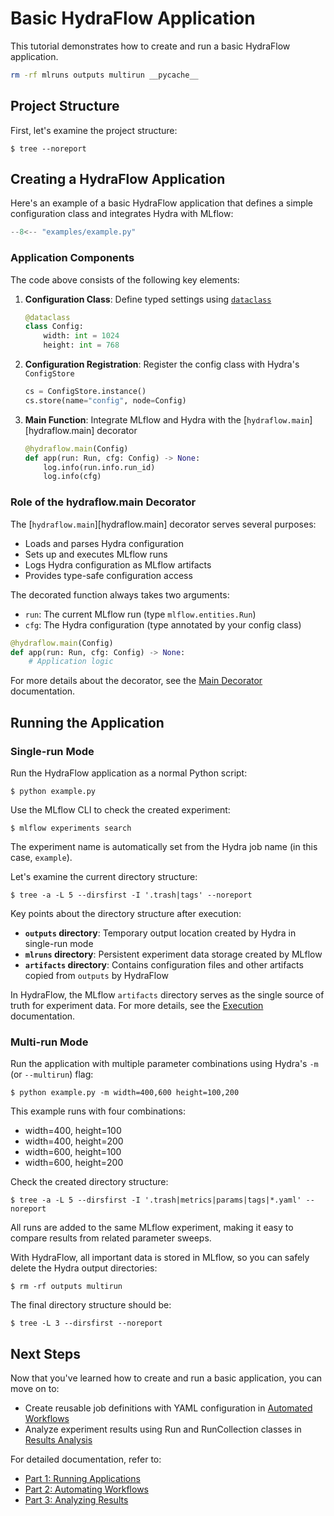# Basic HydraFlow Application

This tutorial demonstrates how to create and run a basic HydraFlow application.

```bash exec="1" workdir="examples"
rm -rf mlruns outputs multirun __pycache__
```

## Project Structure

First, let's examine the project structure:

```console exec="1" source="tabbed-right" workdir="examples" result="nohighlight"
$ tree --noreport
```

## Creating a HydraFlow Application

Here's an example of a basic HydraFlow application that defines a simple configuration class and integrates Hydra with MLflow:

```python title="example.py" linenums="1"
--8<-- "examples/example.py"
```

### Application Components

The code above consists of the following key elements:

1. **Configuration Class**: Define typed settings using [`dataclass`](https://docs.python.org/3/library/dataclasses.html)
   ```python
   @dataclass
   class Config:
       width: int = 1024
       height: int = 768
   ```

2. **Configuration Registration**: Register the config class with Hydra's `ConfigStore`
   ```python
   cs = ConfigStore.instance()
   cs.store(name="config", node=Config)
   ```

3. **Main Function**: Integrate MLflow and Hydra with the [`hydraflow.main`][hydraflow.main] decorator
   ```python
   @hydraflow.main(Config)
   def app(run: Run, cfg: Config) -> None:
       log.info(run.info.run_id)
       log.info(cfg)
   ```

### Role of the hydraflow.main Decorator

The [`hydraflow.main`][hydraflow.main] decorator serves several purposes:

- Loads and parses Hydra configuration
- Sets up and executes MLflow runs
- Logs Hydra configuration as MLflow artifacts
- Provides type-safe configuration access

The decorated function always takes two arguments:

- `run`: The current MLflow run (type `mlflow.entities.Run`)
- `cfg`: The Hydra configuration (type annotated by your config class)

```python
@hydraflow.main(Config)
def app(run: Run, cfg: Config) -> None:
    # Application logic
```

For more details about the decorator, see the [Main Decorator](../part1-applications/main-decorator.md) documentation.

## Running the Application

### Single-run Mode

Run the HydraFlow application as a normal Python script:

```console exec="1" source="console" workdir="examples"
$ python example.py
```

Use the MLflow CLI to check the created experiment:

```console exec="1" source="console" workdir="examples"
$ mlflow experiments search
```

The experiment name is automatically set from the Hydra job name (in this case, `example`).

Let's examine the current directory structure:

```console exec="1" source="tabbed-right" workdir="examples" result="nohighlight"
$ tree -a -L 5 --dirsfirst -I '.trash|tags' --noreport
```

Key points about the directory structure after execution:

- **`outputs` directory**: Temporary output location created by Hydra in single-run mode
- **`mlruns` directory**: Persistent experiment data storage created by MLflow
- **`artifacts` directory**: Contains configuration files and other artifacts copied from `outputs` by HydraFlow

In HydraFlow, the MLflow `artifacts` directory serves as the single source of truth for experiment data. For more details, see the [Execution](../part1-applications/execution.md#output-organization) documentation.

### Multi-run Mode

Run the application with multiple parameter combinations using Hydra's `-m` (or `--multirun`) flag:

```console exec="1" source="console" workdir="examples"
$ python example.py -m width=400,600 height=100,200
```

This example runs with four combinations:

- width=400, height=100
- width=400, height=200
- width=600, height=100
- width=600, height=200

Check the created directory structure:

```console exec="1" source="tabbed-right" workdir="examples" result="nohighlight"
$ tree -a -L 5 --dirsfirst -I '.trash|metrics|params|tags|*.yaml' --noreport
```

All runs are added to the same MLflow experiment, making it easy to compare results from related parameter sweeps.

With HydraFlow, all important data is stored in MLflow, so you can safely delete the Hydra output directories:

```console exec="1" source="console" workdir="examples"
$ rm -rf outputs multirun
```

The final directory structure should be:

```console exec="1" source="tabbed-right" workdir="examples" result="nohighlight"
$ tree -L 3 --dirsfirst --noreport
```

## Next Steps

Now that you've learned how to create and run a basic application, you can move on to:

- Create reusable job definitions with YAML configuration in [Automated Workflows](advanced.md)
- Analyze experiment results using Run and RunCollection classes in [Results Analysis](analysis.md)

For detailed documentation, refer to:

- [Part 1: Running Applications](../part1-applications/index.md)
- [Part 2: Automating Workflows](../part2-advanced/index.md)
- [Part 3: Analyzing Results](../part3-analysis/index.md)
